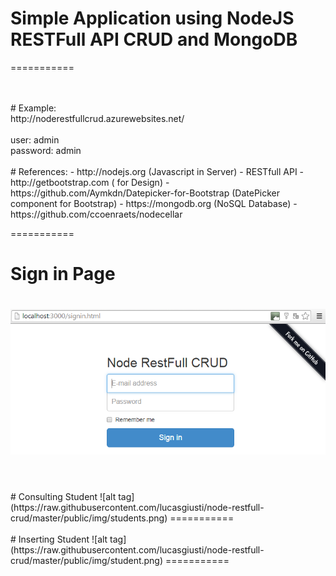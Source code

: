 ﻿# Simple Application using NodeJS RESTFull API CRUD and MongoDB
===========

<br/>
<br/>
# Example:<br/>
http://noderestfullcrud.azurewebsites.net/
<br/>
<br/>
 user: admin
<br/>
 password: admin
<br/>
<br/>
# References:
 - http://nodejs.org (Javascript in Server)
 - RESTfull API
 - http://getbootstrap.com ( for Design)
 - https://github.com/Aymkdn/Datepicker-for-Bootstrap (DatePicker component for Bootstrap)
 - https://mongodb.org (NoSQL Database)
 - https://github.com/ccoenraets/nodecellar

===========
# Sign in Page
![alt tag](https://raw.githubusercontent.com/lucasgiusti/node-restfull-crud/master/public/img/login.png)
===========
<br/>
<br/>
# Consulting Student
![alt tag](https://raw.githubusercontent.com/lucasgiusti/node-restfull-crud/master/public/img/students.png)
===========
<br/>
<br/>
# Inserting Student
![alt tag](https://raw.githubusercontent.com/lucasgiusti/node-restfull-crud/master/public/img/student.png)
===========
